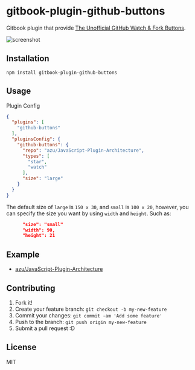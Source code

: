 # gitbook-plugin-github-buttons

Gitbook plugin that provide [The Unofficial GitHub Watch & Fork Buttons](https://ghbtns.com/ "The Unofficial GitHub Watch &amp; Fork Buttons").

![screenshot](https://monosnap.com/file/pzLUbsaOvgah0aWPt6E0TqG0l73faX.png)






















































































<extoc></extoc>

## Installation

    npm install gitbook-plugin-github-buttons

## Usage

Plugin Config

```json
{
  "plugins": [
    "github-buttons"
  ],
  "pluginsConfig": {
    "github-buttons": {
      "repo": "azu/JavaScript-Plugin-Architecture",
      "types": [
        "star",
        "watch"
      ],
      "size": "large"
    }
  }
}
```

The default size of `large` is `150 x 30`, and `small` is `100 x 20`, however, you can specify the size you want by using `width` and `height`. Such as:

```json
      "size": "small"
      "width": 90,
      "height": 21
```

## Example

- [azu/JavaScript-Plugin-Architecture](https://github.com/azu/JavaScript-Plugin-Architecture "azu/JavaScript-Plugin-Architecture")

## Contributing

1. Fork it!
2. Create your feature branch: `git checkout -b my-new-feature`
3. Commit your changes: `git commit -am 'Add some feature'`
4. Push to the branch: `git push origin my-new-feature`
5. Submit a pull request :D

## License

MIT
